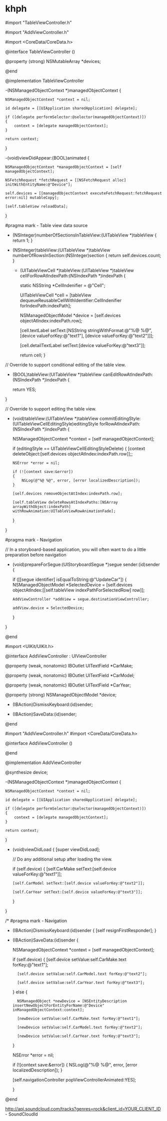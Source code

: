 # khph
  #import "TableViewController.h"
  
  #import "AddViewController.h"

  #import <CoreData/CoreData.h>

  @interface TableViewController ()

  @property (strong) NSMutableArray *devices;

  @end

  @implementation TableViewController


  -(NSManagedObjectContext *)managedObjectContext {
    
    NSManagedObjectContext *context = nil;
    
    id delegate = [[UIApplication sharedApplication] delegate];
    
    if ([delegate performSelector:@selector(managedObjectContext)])
    {
        context = [delegate managedObjectContext];
    }
    
    return context;
  }


  -(void)viewDidAppear:(BOOL)animated 
  {
    
    NSManagedObjectContext *managedObjectContext = [self managedObjectContext];
    
    NSFetchRequest *fetchRequest = [[NSFetchRequest alloc] initWithEntityName:@"Device"];
    
    self.devices = [[managedObjectContext executeFetchRequest:fetchRequest error:nil] mutableCopy];
    
    [self.tableView reloadData];
    
  }

  #pragma mark - Table view data source

  - (NSInteger)numberOfSectionsInTableView:(UITableView *)tableView 
  {
    return 1;
  }

- (NSInteger)tableView:(UITableView *)tableView numberOfRowsInSection:(NSInteger)section 
  {
    return self.devices.count;
  }


  - (UITableViewCell *)tableView:(UITableView *)tableView cellForRowAtIndexPath:(NSIndexPath *)indexPath 
  {

    static NSString *CellIndenifier = @"Cell";
    
    UITableViewCell *cell = [tableView dequeueReusableCellWithIdentifier:CellIndenifier forIndexPath:indexPath];
    
    NSManagedObjectModel *device = [self.devices objectAtIndex:indexPath.row];
    
    [cell.textLabel setText:[NSString stringWithFormat:@"%@ %@",[device valueForKey:@"text1"], [device valueForKey:@"text2"]]];
    
    [cell.detailTextLabel setText:[device valueForKey:@"text3"]];
    
    return cell;
  }



// Override to support conditional editing of the table view.

  - (BOOL)tableView:(UITableView *)tableView canEditRowAtIndexPath:(NSIndexPath *)indexPath 
  {
    
    return YES;
    
    
  }



  // Override to support editing the table view.
  - (void)tableView:(UITableView *)tableView commitEditingStyle:(UITableViewCellEditingStyle)editingStyle forRowAtIndexPath:(NSIndexPath *)indexPath {

    NSManagedObjectContext *context = [self managedObjectContext];
    
    if (editingStyle == UITableViewCellEditingStyleDelete) 
    {
        [context deleteObject:[self.devices objectAtIndex:indexPath.row]];;
        
        NSError *error = nil;
        
        if (![context save:&error]) 
        {
            NSLog(@"%@ %@", error, [error localizedDescription]);
        }
        
        [self.devices removeObjectAtIndex:indexPath.row];
        
        [self.tableView deleteRowsAtIndexPaths:[NSArray arrayWithObject:indexPath] withRowAnimation:UITableViewRowAnimationFade];
        
        
     }
    
    
    
  }


#pragma mark - Navigation

  // In a storyboard-based application, you will often want to do a little preparation before navigation
  
  - (void)prepareForSegue:(UIStoryboardSegue *)segue sender:(id)sender
  {
    
    if ([[segue identifier] isEqualToString:@"UpdateCar"])
    {
        NSManagedObjectModel *SelectedDevice = [self.devices objectAtIndex:[[self.tableView indexPathForSelectedRow] row]];
        
        AddViewController *addView = segue.destinationViewController;
        
        addView.device = SelectedDevice;
    }

    
}

@end


  #import <UIKit/UIKit.h>

  @interface AddViewController : UIViewController

  @property (weak, nonatomic) IBOutlet UITextField *CarMake;
  
  @property (weak, nonatomic) IBOutlet UITextField *CarModel;
  
  @property (weak, nonatomic) IBOutlet UITextField *CarYear;

  @property (strong) NSManagedObjectModel *device;

- (IBAction)DismissKeyboard:(id)sender;


- (IBAction)SaveData:(id)sender;

@end

  #import "AddViewController.h"
  #import <CoreData/CoreData.h>

  @interface AddViewController ()

  @end

  @implementation AddViewController

  @synthesize device;

  -(NSManagedObjectContext *)managedObjectContext {
    
    NSManagedObjectContext *context = nil;
    
    id delegate = [[UIApplication sharedApplication] delegate];
    
    if ([delegate performSelector:@selector(managedObjectContext)])
    {
        context = [delegate managedObjectContext];
    }
    
    return context;
  }

  - (void)viewDidLoad 
  {
    [super viewDidLoad];

    // Do any additional setup after loading the view.
    
    if (self.device) 
    {
        [self.CarMake setText:[self.device valueForKey:@"text1"]];
        
        [self.CarModel setText:[self.device valueForKey:@"text2"]];
        
        [self.CarYear setText:[self.device valueForKey:@"text3"]];
    }
    
    
  }



/*
#pragma mark - Navigation


  - (IBAction)DismissKeyboard:(id)sender 
  {
    [self resignFirstResponder];
 }

- (IBAction)SaveData:(id)sender
  {
    
    NSManagedObjectContext *context = [self managedObjectContext];
    
    if (self.device) 
  {
        [self.device setValue:self.CarMake.text forKey:@"text1"];

        [self.device setValue:self.CarModel.text forKey:@"text2"];
        
        [self.device setValue:self.CarYear.text forKey:@"text3"];
        
    } else 
    {
        
        NSManagedObject *newDevice = [NSEntityDescription insertNewObjectForEntityForName:@"Device" inManagedObjectContext:context];
        
        [newDevice setValue:self.CarMake.text forKey:@"text1"];
        
        [newDevice setValue:self.CarModel.text forKey:@"text2"];
        
        [newDevice setValue:self.CarYear.text forKey:@"text3"];
        
    }
    
    
    NSError *error = nil;
    
    if (![context save:&error]) 
    {
        NSLog(@"%@ %@", error, [error localizedDescription]);
    }
    
    [self.navigationController popViewControllerAnimated:YES];
    
    
  }

@end


  http://api.soundcloud.com/tracks?genres=rock&client_id=YOUR_CLIENT_ID  - SoundCloudId
